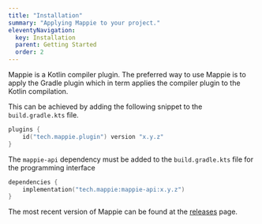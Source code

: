 ```yaml
---
title: "Installation"
summary: "Applying Mappie to your project."
eleventyNavigation:
  key: Installation
  parent: Getting Started
  order: 2
---
```


Mappie is a Kotlin compiler plugin. The preferred way to use Mappie is to apply the Gradle plugin which in term 
applies the compiler plugin to the Kotlin compilation.

This can be achieved by adding the following snippet to the `build.gradle.kts` file.
```kotlin
plugins {
    id("tech.mappie.plugin") version "x.y.z"
}
```
The `mappie-api` dependency must be added to the `build.gradle.kts` file for the programming interface
```kotlin
dependencies {
    implementation("tech.mappie:mappie-api:x.y.z")
}
```
The most recent version of Mappie can be found at the [releases](https://github.com/Mr-Mappie/mappie/releases) page.